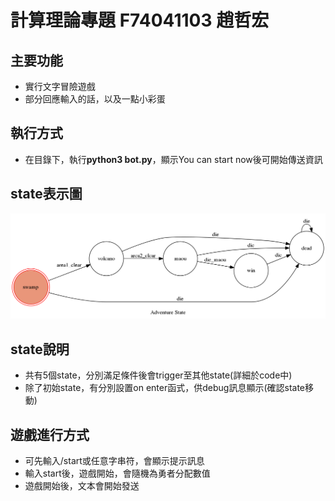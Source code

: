 # 計算理論專題 F74041103 趙哲宏
## 主要功能
* 實行文字冒險遊戲
* 部分回應輸入的話，以及一點小彩蛋
## 執行方式
* 在目錄下，執行**python3 bot.py**，顯示You can start now後可開始傳送資訊
## state表示圖
[picture]: https://raw.githubusercontent.com/shuuennokage/CTProject/master/state_diagram.png  "pic"
![Alt text][picture]
## state說明
* 共有5個state，分別滿足條件後會trigger至其他state(詳細於code中)
* 除了初始state，有分別設置on enter函式，供debug訊息顯示(確認state移動)
## 遊戲進行方式
* 可先輸入/start或任意字串符，會顯示提示訊息
* 輸入start後，遊戲開始，會隨機為勇者分配數值
* 遊戲開始後，文本會開始發送
